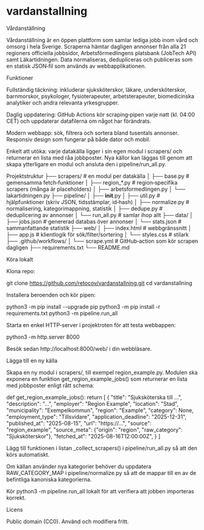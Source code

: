 # vardanstallning
Vårdanställning

Vårdanställning är en öppen plattform som samlar lediga jobb inom vård
och omsorg i hela Sverige. Scraperna hämtar dagligen annonser från
alla 21 regioners officiella jobbsidor, Arbetsförmedlingens
platsbank (JobTech API) samt Läkartidningen. Data normaliseras,
dedupliceras och publiceras som en statisk JSON‑fil som används av
webbapplikationen.

Funktioner

Fullständig täckning: inkluderar sjuksköterskor, läkare,
undersköterskor, barnmorskor, psykologer, fysioterapeuter,
arbetsterapeuter, biomedicinska analytiker och andra relevanta
yrkesgrupper.

Daglig uppdatering: GitHub Actions kör scraping‑pipen varje
natt (kl. 04:00 CET) och uppdaterar datafilerna om något har
förändrats.

Modern webbapp: sök, filtrera och sortera bland tusentals
annonser. Responsiv design som fungerar på både dator och mobil.

Enkelt att utöka: varje datakälla ligger i sin egen modul i
scrapers/ och returnerar en lista med råa jobbposter. Nya
källor kan läggas till genom att skapa ytterligare en modul och
ansluta den i pipeline/run_all.py.

Projektstruktur
├── scrapers/             # en modul per datakälla
│   ├── base.py          # gemensamma fetch‑funktioner
│   ├── region_*.py      # region‑specifika scrapers (många är placeholders)
│   ├── arbetsformedlingen.py
│   └── lakartidningen.py
├── pipeline/
│   ├── __init__.py
│   ├── util.py          # hjälpfunktioner (skriv JSON, tidsstämplar, id‑hash)
│   ├── normalize.py     # normalisering, kategorimappning, statistik
│   ├── dedupe.py        # deduplicering av annonser
│   └── run_all.py       # samlar ihop allt
├── data/
│   ├── jobs.json        # genererad databas över annonser
│   └── stats.json       # sammanfattande statistik
├── web/
│   ├── index.html       # webbgränssnitt
│   ├── app.js           # klientlogik för sök/filter/sortering
│   └── styles.css       # stilark
├── .github/workflows/
│   └── scrape.yml       # GitHub‑action som kör scrapen dagligen
├── requirements.txt
└── README.md

Köra lokalt

Klona repo:

git clone https://github.com/retocov/vardanstallning.git
cd vardanstallning


Installera beroenden och kör pipen:

python3 -m pip install --upgrade pip
python3 -m pip install -r requirements.txt
python3 -m pipeline.run_all


Starta en enkel HTTP‑server i projektroten för att testa webbappen:

python3 -m http.server 8000


Besök sedan http://localhost:8000/web/ i din webbläsare.

Lägga till en ny källa

Skapa en ny modul i scrapers/, till exempel region_example.py.
Modulen ska exponera en funktion get_region_example_jobs() som
returnerar en lista med jobbposter enligt rått schema:

def get_region_example_jobs():
    return [
        {
            "title": "Sjuksköterska till …",
            "description": "…",
            "employer": "Region Example",
            "location": "Stad",
            "municipality": "Exempelkommun",
            "region": "Example",
            "category": None,
            "employment_type": "Tillsvidare",
            "application_deadline": "2025-12-31",
            "published_at": "2025-08-15",
            "url": "https://…",
            "source": "region_example",
            "source_meta": {"origin": "region", "raw_category": "Sjuksköterskor"},
            "fetched_at": "2025-08-16T12:00:00Z",
        }
    ]


Lägg till funktionen i listan _collect_scrapers() i
pipeline/run_all.py så att den körs automatiskt.

Om källan använder nya kategorier behöver du uppdatera
RAW_CATEGORY_MAP i pipeline/normalize.py så att de mappar till
en av de befintliga kanoniska kategorierna.

Kör python3 -m pipeline.run_all lokalt för att verifiera att
jobben importeras korrekt.

Licens

Public domain (CC0). Använd och modifiera fritt.
